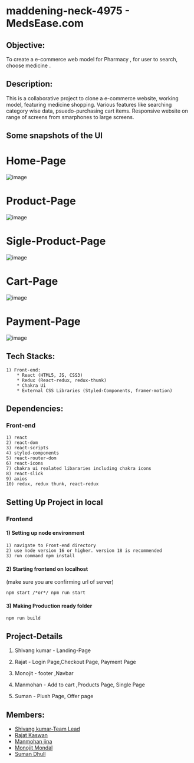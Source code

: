 # maddening-neck-4975 - MedsEase.com

## Objective:
To create a e-commerce web model for Pharmacy , for user to search, choose medicine .

## Description:

This is a collaborative project to clone a e-commerce website, working model, featuring  medicine shopping. Various features like searching category wise data, psuedo-purchasing cart items. Responsive website on range of screens from smarphones to large screens.


## Some snapshots of the UI

# Home-Page
![image](https://user-images.githubusercontent.com/103144321/215338870-01b13727-3f6f-46d0-b8c7-00f0fab2a5ac.png)

# Product-Page
![image](https://user-images.githubusercontent.com/103144321/215338915-b9ee0a60-4b81-41a5-8be6-4625be750a1d.png)

# Sigle-Product-Page
![image](https://user-images.githubusercontent.com/103144321/215338937-acb932a7-21ca-473d-8c08-c2fad4e28736.png)

# Cart-Page
![image](https://user-images.githubusercontent.com/103144321/215338950-3d51a27b-0a7b-4390-ba64-e88e1778d170.png)

# Payment-Page
![image](https://user-images.githubusercontent.com/103144321/215338962-757d5609-5b59-46bc-9dfe-97e37cb1e5ce.png)


## Tech Stacks:
    
    1) Front-end:
        * React (HTML5, JS, CSS3)
        * Redux (React-redux, redux-thunk)
        * Chakra Ui
        * External CSS Libraries (Styled-Components, framer-motion)
        
## Dependencies:

### Front-end

    1) react
    2) react-dom
    3) react-scripts
    4) styled-components
    5) react-router-dom
    6) react-icons
    7) chakra ui realated libararies including chakra icons
    8) react-slick
    9) axios
    10) redux, redux thunk, react-redux
    
  
## Setting Up Project in local

### Frontend

#### 1) Setting up node environment

    1) navigate to Front-end directory
    2) use node version 16 or higher. version 18 is recommended
    3) run command npm install

#### 2) Starting frontend on localhost
(make sure you are confirming url of server)

    npm start /*or*/ npm run start

#### 3) Making Production ready folder

    npm run build


## Project-Details

1) Shivang kumar  - Landing-Page

2) Rajat          - Login Page,Checkout Page, Payment Page

3) Monojit        - footer ,Navbar

4) Manmohan       - Add to cart ,Products Page, Single Page

5) Suman          - Plush Page, Offer page  


## Members:
* [Shivang kumar-Team Lead](https://github.com/kshivang80)
* [Rajat Kaswan](https://github.com/rajato1209)
* [Manmohan jina](https://github.com/manmohanjina)
* [Monojit Mondal](https://github.com/ninja-mono1696)
* [Suman Dhull](https://github.com/dhullsuman)



